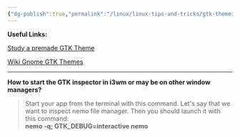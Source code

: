 ```yaml
---
{"dg-publish":true,"permalink":"/linux/linux-tips-and-tricks/gtk-themeing/","noteIcon":""}
---
```


**Useful Links:**

[Study a premade GTK Theme](https://gtkthemingguide.surajmandal.in/#/creating_gtk_themes?id=study-a-premade-gtk3-theme)

[Wiki Gnome GTK Themes](https://wiki.gnome.org/Attic/GnomeArt/Tutorials/GtkThemes)

---

**How to start the GTK inspector in i3wm or may be on other window managers?**  

> Start your app from the terminal with this command. Let's say that we want to inspect nemo file manager. Then you should launch it with this command:  
> **nemo -q; GTK_DEBUG=interactive nemo**
